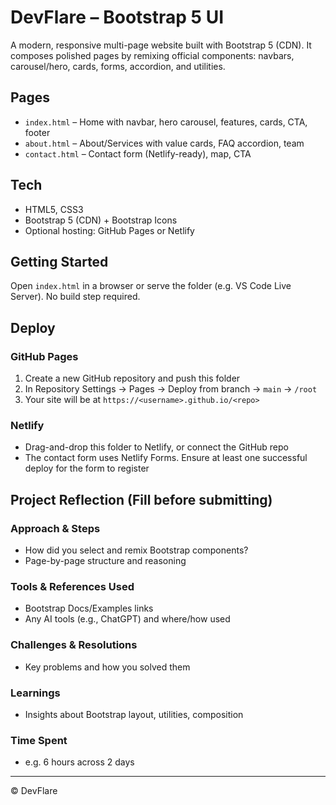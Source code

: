 # DevFlare – Bootstrap 5 UI

A modern, responsive multi-page website built with Bootstrap 5 (CDN). It composes polished pages by remixing official components: navbars, carousel/hero, cards, forms, accordion, and utilities.

## Pages
- `index.html` – Home with navbar, hero carousel, features, cards, CTA, footer
- `about.html` – About/Services with value cards, FAQ accordion, team
- `contact.html` – Contact form (Netlify-ready), map, CTA

## Tech
- HTML5, CSS3
- Bootstrap 5 (CDN) + Bootstrap Icons
- Optional hosting: GitHub Pages or Netlify

## Getting Started
Open `index.html` in a browser or serve the folder (e.g. VS Code Live Server). No build step required.

## Deploy
### GitHub Pages
1. Create a new GitHub repository and push this folder
2. In Repository Settings → Pages → Deploy from branch → `main` → `/root`
3. Your site will be at `https://<username>.github.io/<repo>`

### Netlify
- Drag-and-drop this folder to Netlify, or connect the GitHub repo
- The contact form uses Netlify Forms. Ensure at least one successful deploy for the form to register

## Project Reflection (Fill before submitting)

### Approach & Steps
- How did you select and remix Bootstrap components?
- Page-by-page structure and reasoning

### Tools & References Used
- Bootstrap Docs/Examples links
- Any AI tools (e.g., ChatGPT) and where/how used

### Challenges & Resolutions
- Key problems and how you solved them

### Learnings
- Insights about Bootstrap layout, utilities, composition

### Time Spent
- e.g. 6 hours across 2 days

---

© DevFlare
